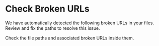 # Check Broken URLs

We have automatically detected the following broken URLs in your files. Review and fix the paths to resolve this issue.

Check the file paths and associated broken URLs inside them.